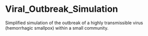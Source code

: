 # Viral_Outbreak_Simulation
Simplified simulation of the outbreak of a highly transmissible virus (hemorrhagic smallpox) within a small community. 
